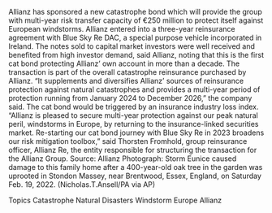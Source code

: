Allianz has sponsored a new catastrophe bond which will provide the group with multi-year risk transfer capacity of €250 million to protect itself against European windstorms.
Allianz entered into a three-year reinsurance agreement with Blue Sky Re DAC, a special purpose vehicle incorporated in Ireland. The notes sold to capital market investors were well received and benefited from high investor demand, said Allianz, noting that this is the first cat bond protecting Allianz’ own account in more than a decade.
The transaction is part of the overall catastrophe reinsurance purchased by Allianz. “It supplements and diversifies Allianz’ sources of reinsurance protection against natural catastrophes and provides a multi-year period of protection running from January 2024 to December 2026,” the company said.
The cat bond would be triggered by an insurance industry loss index.
“Allianz is pleased to secure multi-year protection against our peak natural peril, windstorms in Europe, by returning to the insurance-linked securities market. Re-starting our cat bond journey with Blue Sky Re in 2023 broadens our risk mitigation toolbox,” said Thorsten Fromhold, group reinsurance officer, Allianz Re, the entity responsible for structuring the transaction for the Allianz Group.
Source: Allianz
Photograph: Storm Eunice caused damage to this family home after a 400-year-old oak tree in the garden was uprooted in Stondon Massey, near Brentwood, Essex, England, on Saturday Feb. 19, 2022. (Nicholas.T.Ansell/PA via AP)

Topics
Catastrophe
Natural Disasters
Windstorm
Europe
Allianz
